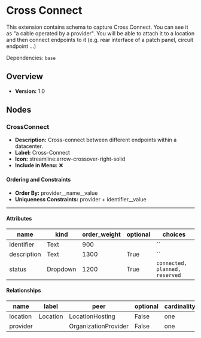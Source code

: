 # Cross Connect

This extension contains schema to capture Cross Connect. You can see it as "a cable operated by a provider". You will be able to attach it to a location and then connect endpoints to it (e.g. rear interface of a patch panel, circuit endpoint ...)


Dependencies: `base`
## Overview
- **Version:** 1.0
## Nodes
### **CrossConnect**
- **Description:** Cross-connect between different endpoints within a datacenter.
- **Label:** Cross-Connect
- **Icon:** streamline:arrow-crossover-right-solid
- **Include in Menu:** ❌

#### Ordering and Constraints
- **Order By:** provider__name__value
- **Uniqueness Constraints:** provider + identifier__value
---
#### Attributes
| name | kind | order_weight | optional | choices |
| ---- | ---- | ------------ | -------- | ------- |
| identifier | Text | 900 |  | `` |
| description | Text | 1300 | True | `` |
| status | Dropdown | 1200 | True | `connected, planned, reserved` |

#### Relationships
| name | label | peer | optional | cardinality | kind | order_weight |
| ---- | ----- | ---- | -------- | ----------- | ---- | ------------ |
| location | Location | LocationHosting | False | one | Attribute | 1100 |
| provider |  | OrganizationProvider | False | one | Attribute | 1000 |
